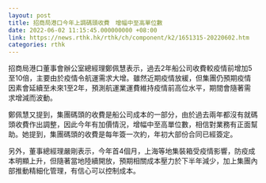 ```yaml
---
layout: post
title: 招商局港口今年上調碼頭收費　增幅中至高單位數
date: 2022-06-02 11:15:45.000000000 +08:00
link: https://news.rthk.hk/rthk/ch/component/k2/1651315-20220602.htm
categories: rthk
---
```


招商局港口董事會辦公室總經理鄭佩慧表示，過去2年船公司收費較疫情前增加5至10倍，主要由於疫情令航運需求大增。雖然近期疫情放緩，但集團仍預期疫情因素會延續至未來1至2年，預測航運業運費維持疫情前高位水平，期間會隨著需求增減而波動。

鄭佩慧又提到，集團碼頭的收費是船公司成本的一部分，由於過去兩年都沒有就碼頭收費作出調整，因此今年有加價情況，增幅中至高單位數，相信對業務有正面幫助。她提到，集團碼頭的收費是每年簽一次約，年初大部份合同已經簽定。

另外，董事總經理嚴剛表示，今年首4個月，上海等地集裝箱受疫情影響，防疫成本明顯上升，但隨著當地陸續開放，預期相關成本壓力於下半年減少，加上集團內部推動精細化管理，有信心可以控制成本。
